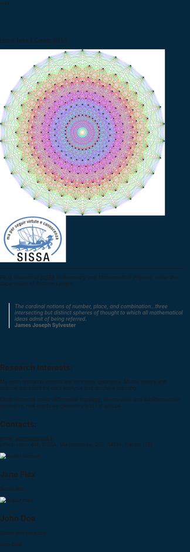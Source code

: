 <!-- Here we duind the menu-->

<div style="height:100px;" style="background-color:#0E1116;">text</div>

<head>
<title>Change background color</title>
<meta name="viewport" content="initial-scale=1.0, user-scalable=no" />
<meta http-equiv="content-type" content="text/html; charset=UTF-8" />
<link rel="shortcut icon" href="http://cartodb.com/assets/favicon.ico" />
<link rel="stylesheet" href="http://libs.cartocdn.com/cartodb.js/v3/3.15/themes/css/cartodb.css" />
<script src="http://libs.cartocdn.com/cartodb.js/v3/3.15/cartodb.js"></script>
<style>
    html, body, #map {
      background-color: #06283f;
      width:100%; 
      height:100%; 
      padding: 0; 
      margin: 0;
</style>
</head>


<div class="container">
  <div class="center">

  <div class="topnav">
  <a href="https://aleetamai.github.io">Home</a>
  <a href="https://aleetamai.github.io/talks&carrer">Talks & Career</a>
  <a href="https://www.sissa.it">SISSA</a>
  </div>
  
  </div>
</div>




<br>

<img align="left" width="450" src="assets/Lie_groups.png" />

<img src="assets/sissalogo.png" width="180" />

-------

   ​_Ph.D. student at [SISSA](https://math.sissa.it/users/alessandro-tamai) in Geometry and Mathematical Physics, under the supervision of Antonio Lerario._

<br>

>_The cardinal notions of number, place, and combination...three intersecting but distinct spheres of thought to which all mathematical ideas admit of being referred._
><br>
>**James Joseph Sylvester**

<br>
<br>
<br>

## Research Interests:
My main research interest are on metric geometry, Morse theory and optimal transport for data analysis and machine learning.   
                                                                                                                               
Other interests cover differential topology, Riemannian and subRiemannian geometry, real algebraic geometry and Lie groups.
  

## Contacts:

email:  atamai@sissa.it
<br>
office: room 416, SISSA, Via Bonomea, 265, 34136, Trieste (TS)

<div class="split left">
  <div class="centered">
    <img src="img_avatar2.png" alt="Avatar woman">
    <h2>Jane Flex</h2>
    <p>Some text.</p>
  </div>
</div>

<div class="split right">
  <div class="centered">
    <img src="img_avatar.png" alt="Avatar man">
    <h2>John Doe</h2>
    <p>Some text here too.</p>
  </div>
</div>


<div class="row">
  <div class="column"></div>
  <div class="column"></div>
</div>


<body> 
<frameset cols="25%,75%"> 
   <frame src="left_frame.html" />
  ciao
   <frame src="right_frame.html" /> 
  blau
</frameset> 
</body> 



